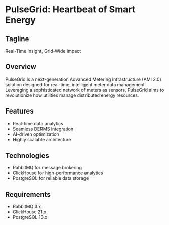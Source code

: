 # PulseGrid: Heartbeat of Smart Energy

## Tagline
Real-Time Insight, Grid-Wide Impact

## Overview
PulseGrid is a next-generation Advanced Metering Infrastructure (AMI 2.0) solution designed for real-time, intelligent meter data management. Leveraging a sophisticated network of meters as sensors, PulseGrid aims to revolutionize how utilities manage distributed energy resources.

## Features
- Real-time data analytics
- Seamless DERMS integration
- AI-driven optimization
- Highly scalable architecture

## Technologies
- RabbitMQ for message brokering
- ClickHouse for high-performance analytics
- PostgreSQL for reliable data storage

## Requirements
- RabbitMQ 3.x
- ClickHouse 21.x
- PostgreSQL 13.x
